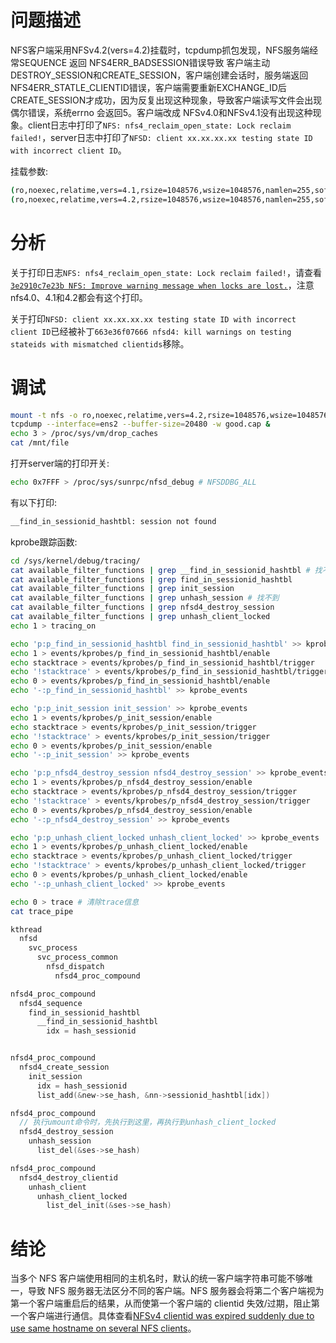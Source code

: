 # 问题描述

NFS客户端采用NFSv4.2(vers=4.2)挂载时，tcpdump抓包发现，NFS服务端经常SEQUENCE 返回 NFS4ERR_BADSESSION错误导致 客户端主动DESTROY_SESSION和CREATE_SESSION，客户端创建会话时，服务端返回NFS4ERR_STATLE_CLIENTID错误，客户端需要重新EXCHANGE_ID后CREATE_SESSION才成功，因为反复出现这种现象，导致客户端读写文件会出现偶尔错误，系统errno 会返回5。客户端改成 NFSv4.0和NFSv4.1没有出现这种现象。client日志中打印了`NFS: nfs4_reclaim_open_state: Lock reclaim failed!`，server日志中打印了`NFSD: client xx.xx.xx.xx testing state ID with incorrect client ID`。

挂载参数:
```sh
(ro,noexec,relatime,vers=4.1,rsize=1048576,wsize=1048576,namlen=255,soft,proto=tcp,timeo=10,retrans=2,sec=sys,clientaddr=xx.xx.xx.xx,local_lock=none,addr=xx.xx.xx.xx)
(ro,noexec,relatime,vers=4.2,rsize=1048576,wsize=1048576,namlen=255,soft,proto=tcp,timeo=10,retrans=2,sec=sys,clientaddr=xx.xx.xx.xx,local_lock=none,addr=xx.xx.xx.xx)
```

# 分析

关于打印日志`NFS: nfs4_reclaim_open_state: Lock reclaim failed!`，请查看[`3e2910c7e23b NFS: Improve warning message when locks are lost.`](https://chenxiaosong.com/courses/nfs/patches/NFS-Improve-warning-message-when-locks-are-lost.html)，注意nfs4.0、4.1和4.2都会有这个打印。

关于打印`NFSD: client xx.xx.xx.xx testing state ID with incorrect client ID`已经被补丁`663e36f07666 nfsd4: kill warnings on testing stateids with mismatched clientids`移除。

# 调试

```sh
mount -t nfs -o ro,noexec,relatime,vers=4.2,rsize=1048576,wsize=1048576,namlen=255,soft,proto=tcp,timeo=10,retrans=2,sec=sys,local_lock=none 192.168.53.214:s_test /mnt
tcpdump --interface=ens2 --buffer-size=20480 -w good.cap &
echo 3 > /proc/sys/vm/drop_caches
cat /mnt/file
```

打开server端的打印开关:
```sh
echo 0x7FFF > /proc/sys/sunrpc/nfsd_debug # NFSDDBG_ALL
```

有以下打印:
```sh
__find_in_sessionid_hashtbl: session not found
```

kprobe跟踪函数:
```sh
cd /sys/kernel/debug/tracing/
cat available_filter_functions | grep __find_in_sessionid_hashtbl # 找不到
cat available_filter_functions | grep find_in_sessionid_hashtbl
cat available_filter_functions | grep init_session
cat available_filter_functions | grep unhash_session # 找不到
cat available_filter_functions | grep nfsd4_destroy_session
cat available_filter_functions | grep unhash_client_locked
echo 1 > tracing_on

echo 'p:p_find_in_sessionid_hashtbl find_in_sessionid_hashtbl' >> kprobe_events
echo 1 > events/kprobes/p_find_in_sessionid_hashtbl/enable
echo stacktrace > events/kprobes/p_find_in_sessionid_hashtbl/trigger
echo '!stacktrace' > events/kprobes/p_find_in_sessionid_hashtbl/trigger
echo 0 > events/kprobes/p_find_in_sessionid_hashtbl/enable
echo '-:p_find_in_sessionid_hashtbl' >> kprobe_events

echo 'p:p_init_session init_session' >> kprobe_events
echo 1 > events/kprobes/p_init_session/enable
echo stacktrace > events/kprobes/p_init_session/trigger
echo '!stacktrace' > events/kprobes/p_init_session/trigger
echo 0 > events/kprobes/p_init_session/enable
echo '-:p_init_session' >> kprobe_events

echo 'p:p_nfsd4_destroy_session nfsd4_destroy_session' >> kprobe_events
echo 1 > events/kprobes/p_nfsd4_destroy_session/enable
echo stacktrace > events/kprobes/p_nfsd4_destroy_session/trigger
echo '!stacktrace' > events/kprobes/p_nfsd4_destroy_session/trigger
echo 0 > events/kprobes/p_nfsd4_destroy_session/enable
echo '-:p_nfsd4_destroy_session' >> kprobe_events

echo 'p:p_unhash_client_locked unhash_client_locked' >> kprobe_events
echo 1 > events/kprobes/p_unhash_client_locked/enable
echo stacktrace > events/kprobes/p_unhash_client_locked/trigger
echo '!stacktrace' > events/kprobes/p_unhash_client_locked/trigger
echo 0 > events/kprobes/p_unhash_client_locked/enable
echo '-:p_unhash_client_locked' >> kprobe_events

echo 0 > trace # 清除trace信息
cat trace_pipe
```

```c
kthread
  nfsd
    svc_process
      svc_process_common
        nfsd_dispatch
          nfsd4_proc_compound

nfsd4_proc_compound
  nfsd4_sequence
    find_in_sessionid_hashtbl
      __find_in_sessionid_hashtbl
        idx = hash_sessionid


nfsd4_proc_compound
  nfsd4_create_session
    init_session
      idx = hash_sessionid
      list_add(&new->se_hash, &nn->sessionid_hashtbl[idx])

nfsd4_proc_compound
  // 执行umount命令时，先执行到这里，再执行到unhash_client_locked
  nfsd4_destroy_session
    unhash_session
      list_del(&ses->se_hash)

nfsd4_proc_compound
  nfsd4_destroy_clientid
    unhash_client
      unhash_client_locked
        list_del_init(&ses->se_hash)
```

# 结论

当多个 NFS 客户端使用相同的主机名时，默认的统一客户端字符串可能不够唯一，导致 NFS 服务器无法区分不同的客户端。NFS 服务器会将第二个客户端视为第一个客户端重启后的结果，从而使第一个客户端的 clientid 失效/过期，阻止第一个客户端进行通信。具体查看[NFSv4 clientid was expired suddenly due to use same hostname on several NFS clients](https://access.redhat.com/solutions/6395261)。